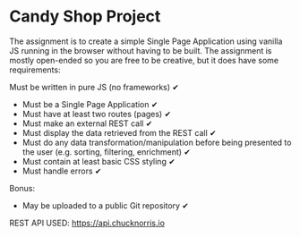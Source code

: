 # Candy Shop Project
 
 The assignment is to create a simple Single Page Application using
vanilla JS running in the browser without having to be built. The
assignment is mostly open-ended so you are free to be creative, but it
does have some requirements:
 
 
 Must be written in pure JS (no frameworks) ✔
- Must be a Single Page Application ✔
- Must have at least two routes (pages) ✔
- Must make an external REST call ✔
- Must display the data retrieved from the REST call ✔
- Must do any data transformation/manipulation before being presented to the user (e.g. sorting, filtering, enrichment) ✔
- Must contain at least basic CSS styling  ✔
- Must handle errors ✔

Bonus:
- May be uploaded to a public Git repository ✔


REST API USED:
https://api.chucknorris.io
